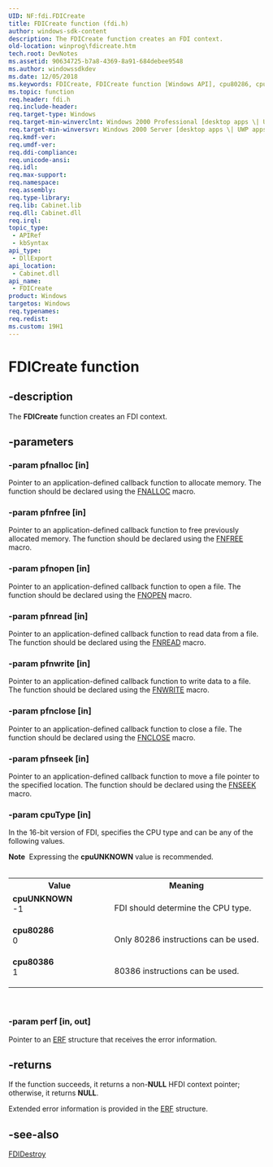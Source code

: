 ```yaml
---
UID: NF:fdi.FDICreate
title: FDICreate function (fdi.h)
author: windows-sdk-content
description: The FDICreate function creates an FDI context.
old-location: winprog\fdicreate.htm
tech.root: DevNotes
ms.assetid: 90634725-b7a8-4369-8a91-684debee9548
ms.author: windowssdkdev
ms.date: 12/05/2018
ms.keywords: FDICreate, FDICreate function [Windows API], cpu80286, cpu80386, cpuUNKNOWN, fdi/FDICreate, winprog.fdicreate
ms.topic: function
req.header: fdi.h
req.include-header: 
req.target-type: Windows
req.target-min-winverclnt: Windows 2000 Professional [desktop apps \| UWP apps]
req.target-min-winversvr: Windows 2000 Server [desktop apps \| UWP apps]
req.kmdf-ver: 
req.umdf-ver: 
req.ddi-compliance: 
req.unicode-ansi: 
req.idl: 
req.max-support: 
req.namespace: 
req.assembly: 
req.type-library: 
req.lib: Cabinet.lib
req.dll: Cabinet.dll
req.irql: 
topic_type:
 - APIRef
 - kbSyntax
api_type:
 - DllExport
api_location:
 - Cabinet.dll
api_name:
 - FDICreate
product: Windows
targetos: Windows
req.typenames: 
req.redist: 
ms.custom: 19H1
---
```


# FDICreate function


## -description


The <b>FDICreate</b> function creates an FDI context.


## -parameters




### -param pfnalloc [in]

Pointer to an application-defined callback function to allocate memory. The function should be declared using the <a href="https://msdn.microsoft.com/3104267d-3efd-40da-a8b6-af2acf379ff8">FNALLOC</a> macro.


### -param pfnfree [in]

Pointer to an application-defined callback function to free previously allocated memory. The function should be declared using the <a href="https://msdn.microsoft.com/646a0cb4-1f3a-42a1-a508-12d80bdb4a01">FNFREE</a> macro.


### -param pfnopen [in]

Pointer to an application-defined callback function to open a file. The function should be declared using the <a href="https://msdn.microsoft.com/45bd2d23-1f6d-42a6-8afb-86227da6118f">FNOPEN</a> macro.


### -param pfnread [in]

Pointer to an application-defined callback function to read data from a file. The function should be declared using the <a href="https://msdn.microsoft.com/0a8c6c9f-051c-43a0-b43b-1fd8b4fef10c">FNREAD</a> macro.


### -param pfnwrite [in]

Pointer to an application-defined callback function to write data to a file. The function should be declared using the <a href="https://msdn.microsoft.com/e15d4293-2955-48cd-b8c9-77669a1e6436">FNWRITE</a> macro.


### -param pfnclose [in]

Pointer to an application-defined callback function to close a file. The function should be declared using the <a href="https://msdn.microsoft.com/89db9c2a-42ab-410d-a427-60d282385c2b">FNCLOSE</a> macro.


### -param pfnseek [in]

Pointer to an application-defined callback function to move a file pointer to the specified location. The function should be declared using the <a href="https://msdn.microsoft.com/e49b5086-6b89-40ce-b6fa-905d21593dec">FNSEEK</a> macro.


### -param cpuType [in]

In the 16-bit version of FDI, specifies the CPU type and can be any of the following values.

<div class="alert"><b>Note</b>  Expressing the <b>cpuUNKNOWN</b> value is recommended.</div>
<div> </div>
<table>
<tr>
<th>Value</th>
<th>Meaning</th>
</tr>
<tr>
<td width="40%"><a id="cpuUNKNOWN"></a><a id="cpuunknown"></a><a id="CPUUNKNOWN"></a><dl>
<dt><b>cpuUNKNOWN</b></dt>
<dt>-1</dt>
</dl>
</td>
<td width="60%">
FDI should determine the CPU type.

</td>
</tr>
<tr>
<td width="40%"><a id="cpu80286"></a><a id="CPU80286"></a><dl>
<dt><b>cpu80286</b></dt>
<dt>0</dt>
</dl>
</td>
<td width="60%">
Only 80286 instructions can be used.

</td>
</tr>
<tr>
<td width="40%"><a id="cpu80386"></a><a id="CPU80386"></a><dl>
<dt><b>cpu80386</b></dt>
<dt>1</dt>
</dl>
</td>
<td width="60%">
80386 instructions can be used.

</td>
</tr>
</table>
 


### -param perf [in, out]

Pointer to an <a href="https://msdn.microsoft.com/ddbccad9-a68c-4be7-90dc-e3dd25f5cf3b">ERF</a> structure that receives the error information.


## -returns



If the function succeeds, it returns a non-<b>NULL</b> HFDI context pointer; otherwise, it returns <b>NULL</b>.

Extended error information is provided in the <a href="https://msdn.microsoft.com/ddbccad9-a68c-4be7-90dc-e3dd25f5cf3b">ERF</a> structure.




## -see-also




<a href="https://msdn.microsoft.com/fe3b8045-a476-4a21-b732-0d4799798faf">FDIDestroy</a>
 

 

